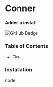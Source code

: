 
# Conner 
#### Added a install
![GitHub Badge](https://img.shields.io/badge/MIT-Awesome-blue)
### Table of Contents
* Fire
### Installation
node
